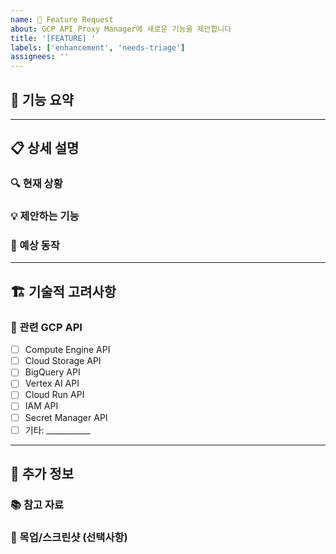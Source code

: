 ```yaml
---
name: 🚀 Feature Request
about: GCP API Proxy Manager에 새로운 기능을 제안합니다
title: '[FEATURE] '
labels: ['enhancement', 'needs-triage']
assignees: ''
---
```


## 🎯 기능 요약
<!-- 요청하는 기능을 한 문장으로 간단히 설명해주세요 -->


---

## 📋 상세 설명

### 🔍 현재 상황
<!-- 현재 어떤 문제점이나 제약사항이 있나요? -->


### 💡 제안하는 기능
<!-- 어떤 기능을 추가하고 싶은지 자세히 설명해주세요 -->


### 🎨 예상 동작
<!-- 이 기능이 어떻게 작동해야 하는지 설명해주세요 -->

---

## 🏗️ 기술적 고려사항

### 🔧 관련 GCP API
<!-- 이 기능과 관련된 GCP API가 있다면 체크해주세요 -->
- [ ] Compute Engine API
- [ ] Cloud Storage API
- [ ] BigQuery API
- [ ] Vertex AI API
- [ ] Cloud Run API
- [ ] IAM API
- [ ] Secret Manager API
- [ ] 기타: ___________

---


## 🔗 추가 정보

### 📚 참고 자료
<!-- 관련 문서, 링크, 이슈가 있다면 첨부해주세요 -->


### 📸 목업/스크린샷 (선택사항)
<!-- 시각적으로 보여줄 수 있는 자료가 있다면 첨부해주세요 -->

